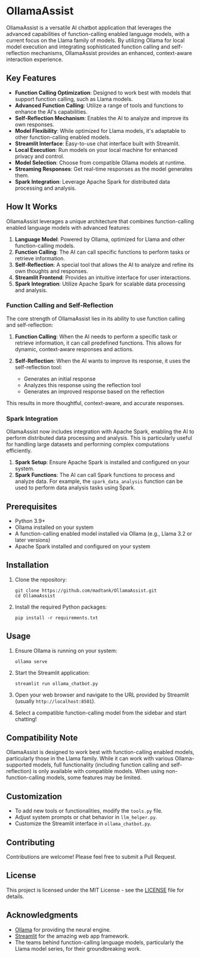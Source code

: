 # OllamaAssist

OllamaAssist is a versatile AI chatbot application that leverages the advanced capabilities of function-calling enabled language models, with a current focus on the Llama family of models. By utilizing Ollama for local model execution and integrating sophisticated function calling and self-reflection mechanisms, OllamaAssist provides an enhanced, context-aware interaction experience.

## Key Features

- **Function Calling Optimization**: Designed to work best with models that support function calling, such as Llama models.
- **Advanced Function Calling**: Utilize a range of tools and functions to enhance the AI's capabilities.
- **Self-Reflection Mechanism**: Enables the AI to analyze and improve its own responses.
- **Model Flexibility**: While optimized for Llama models, it's adaptable to other function-calling enabled models.
- **Streamlit Interface**: Easy-to-use chat interface built with Streamlit.
- **Local Execution**: Run models on your local machine for enhanced privacy and control.
- **Model Selection**: Choose from compatible Ollama models at runtime.
- **Streaming Responses**: Get real-time responses as the model generates them.
- **Spark Integration**: Leverage Apache Spark for distributed data processing and analysis.

## How It Works

OllamaAssist leverages a unique architecture that combines function-calling enabled language models with advanced features:

1. **Language Model**: Powered by Ollama, optimized for Llama and other function-calling models.
2. **Function Calling**: The AI can call specific functions to perform tasks or retrieve information.
3. **Self-Reflection**: A special tool that allows the AI to analyze and refine its own thoughts and responses.
4. **Streamlit Frontend**: Provides an intuitive interface for user interactions.
5. **Spark Integration**: Utilize Apache Spark for scalable data processing and analysis.

### Function Calling and Self-Reflection

The core strength of OllamaAssist lies in its ability to use function calling and self-reflection:

1. **Function Calling**: When the AI needs to perform a specific task or retrieve information, it can call predefined functions. This allows for dynamic, context-aware responses and actions.

2. **Self-Reflection**: When the AI wants to improve its response, it uses the self-reflection tool:
   - Generates an initial response
   - Analyzes this response using the reflection tool
   - Generates an improved response based on the reflection

This results in more thoughtful, context-aware, and accurate responses.

### Spark Integration

OllamaAssist now includes integration with Apache Spark, enabling the AI to perform distributed data processing and analysis. This is particularly useful for handling large datasets and performing complex computations efficiently.

1. **Spark Setup**: Ensure Apache Spark is installed and configured on your system.
2. **Spark Functions**: The AI can call Spark functions to process and analyze data. For example, the `spark_data_analysis` function can be used to perform data analysis tasks using Spark.

## Prerequisites

- Python 3.9+
- Ollama installed on your system
- A function-calling enabled model installed via Ollama (e.g., Llama 3.2 or later versions)
- Apache Spark installed and configured on your system

## Installation

1. Clone the repository:
   ```
   git clone https://github.com/madtank/OllamaAssist.git
   cd OllamaAssist
   ```

2. Install the required Python packages:
   ```
   pip install -r requirements.txt
   ```

## Usage

1. Ensure Ollama is running on your system:
   ```
   ollama serve
   ```

2. Start the Streamlit application:
   ```
   streamlit run ollama_chatbot.py
   ```

3. Open your web browser and navigate to the URL provided by Streamlit (usually `http://localhost:8501`).

4. Select a compatible function-calling model from the sidebar and start chatting!

## Compatibility Note

OllamaAssist is designed to work best with function-calling enabled models, particularly those in the Llama family. While it can work with various Ollama-supported models, full functionality (including function calling and self-reflection) is only available with compatible models. When using non-function-calling models, some features may be limited.

## Customization

- To add new tools or functionalities, modify the `tools.py` file.
- Adjust system prompts or chat behavior in `llm_helper.py`.
- Customize the Streamlit interface in `ollama_chatbot.py`.

## Contributing

Contributions are welcome! Please feel free to submit a Pull Request.

## License

This project is licensed under the MIT License - see the [LICENSE](LICENSE) file for details.

## Acknowledgments

- [Ollama](https://github.com/jmorganca/ollama) for providing the neural engine.
- [Streamlit](https://streamlit.io/) for the amazing web app framework.
- The teams behind function-calling language models, particularly the Llama model series, for their groundbreaking work.